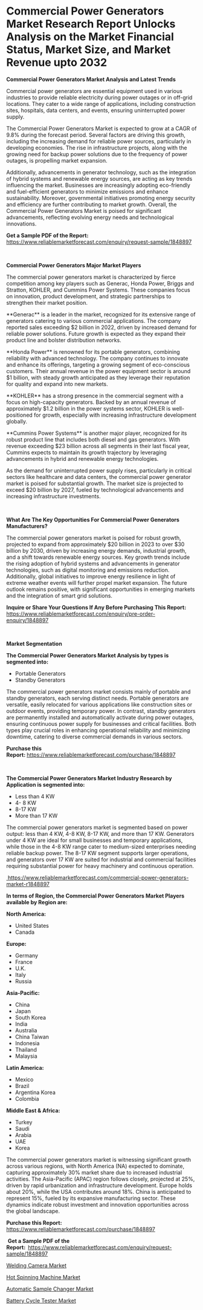 <p><h1>Commercial Power Generators Market Research Report Unlocks Analysis on the Market Financial Status, Market Size, and Market Revenue upto 2032</h1></p><p><strong>Commercial Power Generators Market Analysis and Latest Trends</strong></p>
<p><p>Commercial power generators are essential equipment used in various industries to provide reliable electricity during power outages or in off-grid locations. They cater to a wide range of applications, including construction sites, hospitals, data centers, and events, ensuring uninterrupted power supply.</p><p>The Commercial Power Generators Market is expected to grow at a CAGR of 9.8% during the forecast period. Several factors are driving this growth, including the increasing demand for reliable power sources, particularly in developing economies. The rise in infrastructure projects, along with the growing need for backup power solutions due to the frequency of power outages, is propelling market expansion. </p><p>Additionally, advancements in generator technology, such as the integration of hybrid systems and renewable energy sources, are acting as key trends influencing the market. Businesses are increasingly adopting eco-friendly and fuel-efficient generators to minimize emissions and enhance sustainability. Moreover, governmental initiatives promoting energy security and efficiency are further contributing to market growth. Overall, the Commercial Power Generators Market is poised for significant advancements, reflecting evolving energy needs and technological innovations.</p></p>
<p><strong>Get a Sample PDF of the Report:&nbsp;</strong> <a href="https://www.reliablemarketforecast.com/enquiry/request-sample/1848897?utm_campaign=1130&utm_medium=2&utm_source=Github&utm_content=ia&utm_term=22022025&utm_id=commercial-power-generators">https://www.reliablemarketforecast.com/enquiry/request-sample/1848897</a></p>
<p>&nbsp;</p>
<p><strong>Commercial Power Generators Major Market Players</strong></p>
<p><p>The commercial power generators market is characterized by fierce competition among key players such as Generac, Honda Power, Briggs and Stratton, KOHLER, and Cummins Power Systems. These companies focus on innovation, product development, and strategic partnerships to strengthen their market position.</p><p>**Generac** is a leader in the market, recognized for its extensive range of generators catering to various commercial applications. The company reported sales exceeding $2 billion in 2022, driven by increased demand for reliable power solutions. Future growth is expected as they expand their product line and bolster distribution networks.</p><p>**Honda Power** is renowned for its portable generators, combining reliability with advanced technology. The company continues to innovate and enhance its offerings, targeting a growing segment of eco-conscious customers. Their annual revenue in the power equipment sector is around $1 billion, with steady growth anticipated as they leverage their reputation for quality and expand into new markets.</p><p>**KOHLER** has a strong presence in the commercial segment with a focus on high-capacity generators. Backed by an annual revenue of approximately $1.2 billion in the power systems sector, KOHLER is well-positioned for growth, especially with increasing infrastructure development globally.</p><p>**Cummins Power Systems** is another major player, recognized for its robust product line that includes both diesel and gas generators. With revenue exceeding $23 billion across all segments in their last fiscal year, Cummins expects to maintain its growth trajectory by leveraging advancements in hybrid and renewable energy technologies.</p><p>As the demand for uninterrupted power supply rises, particularly in critical sectors like healthcare and data centers, the commercial power generator market is poised for substantial growth. The market size is projected to exceed $20 billion by 2027, fueled by technological advancements and increasing infrastructure investments.</p></p>
<p>&nbsp;</p>
<p><strong>What Are The Key Opportunities For Commercial Power Generators Manufacturers?</strong></p>
<p><p>The commercial power generators market is poised for robust growth, projected to expand from approximately $20 billion in 2023 to over $30 billion by 2030, driven by increasing energy demands, industrial growth, and a shift towards renewable energy sources. Key growth trends include the rising adoption of hybrid systems and advancements in generator technologies, such as digital monitoring and emissions reduction. Additionally, global initiatives to improve energy resilience in light of extreme weather events will further propel market expansion. The future outlook remains positive, with significant opportunities in emerging markets and the integration of smart grid solutions.</p></p>
<p><strong>Inquire or Share Your Questions If Any Before Purchasing This Report:</strong> <a href="https://www.reliablemarketforecast.com/enquiry/pre-order-enquiry/1848897?utm_campaign=1130&utm_medium=2&utm_source=Github&utm_content=ia&utm_term=22022025&utm_id=commercial-power-generators">https://www.reliablemarketforecast.com/enquiry/pre-order-enquiry/1848897</a></p>
<p>&nbsp;</p>
<p><strong>Market Segmentation</strong></p>
<p><strong>The Commercial Power Generators Market Analysis by types is segmented into:</strong></p>
<p><ul><li>Portable Generators</li><li>Standby Generators</li></ul></p>
<p><p>The commercial power generators market consists mainly of portable and standby generators, each serving distinct needs. Portable generators are versatile, easily relocated for various applications like construction sites or outdoor events, providing temporary power. In contrast, standby generators are permanently installed and automatically activate during power outages, ensuring continuous power supply for businesses and critical facilities. Both types play crucial roles in enhancing operational reliability and minimizing downtime, catering to diverse commercial demands in various sectors.</p></p>
<p><strong>Purchase this Report:&nbsp;</strong><a href="https://www.reliablemarketforecast.com/purchase/1848897?utm_campaign=1130&utm_medium=2&utm_source=Github&utm_content=ia&utm_term=22022025&utm_id=commercial-power-generators">https://www.reliablemarketforecast.com/purchase/1848897</a></p>
<p>&nbsp;</p>
<p><strong>The Commercial Power Generators Market Industry Research by Application is segmented into:</strong></p>
<p><ul><li>Less than 4 KW</li><li>4- 8 KW</li><li>8-17 KW</li><li>More than 17 KW</li></ul></p>
<p><p>The commercial power generators market is segmented based on power output: less than 4 KW, 4-8 KW, 8-17 KW, and more than 17 KW. Generators under 4 KW are ideal for small businesses and temporary applications, while those in the 4-8 KW range cater to medium-sized enterprises needing reliable backup power. The 8-17 KW segment supports larger operations, and generators over 17 KW are suited for industrial and commercial facilities requiring substantial power for heavy machinery and continuous operation.</p></p>
<p><a href="https://www.reliablemarketforecast.com/commercial-power-generators-market-r1848897?utm_campaign=1130&utm_medium=2&utm_source=Github&utm_content=ia&utm_term=22022025&utm_id=commercial-power-generators">&nbsp;https://www.reliablemarketforecast.com/commercial-power-generators-market-r1848897</a></p>
<p><strong>In terms of Region, the Commercial Power Generators Market Players available by Region are:</strong></p>
<p>
    <p> <strong> North America: </strong>
        <ul>
            <li>United States</li>
            <li>Canada</li>
        </ul>
        </p> 
    <p> <strong> Europe: </strong>
        <ul>
            <li>Germany</li>
            <li>France</li>
            <li>U.K.</li>
            <li>Italy</li>
            <li>Russia</li>
        </ul>
        </p> 
    <p> <strong> Asia-Pacific: </strong>
        <ul>
            <li>China</li>
            <li>Japan</li>
            <li>South Korea</li>
            <li>India</li>
            <li>Australia</li>
            <li>China Taiwan</li>
            <li>Indonesia</li>
            <li>Thailand</li>
            <li>Malaysia</li>
        </ul>
        </p> 
    <p> <strong> Latin America: </strong>
        <ul>
            <li>Mexico</li>
            <li>Brazil</li>
            <li>Argentina Korea</li>
            <li>Colombia</li>
        </ul>
        </p> 
    <p> <strong> Middle East & Africa: </strong>
        <ul>
            <li>Turkey</li>
            <li>Saudi</li>
            <li>Arabia</li>
            <li>UAE</li>
            <li>Korea</li>
        </ul>
    </p>
    </p>
<p><p>The commercial power generators market is witnessing significant growth across various regions, with North America (NA) expected to dominate, capturing approximately 30% market share due to increased industrial activities. The Asia-Pacific (APAC) region follows closely, projected at 25%, driven by rapid urbanization and infrastructure development. Europe holds about 20%, while the USA contributes around 18%. China is anticipated to represent 15%, fueled by its expansive manufacturing sector. These dynamics indicate robust investment and innovation opportunities across the global landscape.</p></p>
<p><strong>Purchase this Report: </strong><a href="https://www.reliablemarketforecast.com/purchase/1848897?utm_campaign=1130&utm_medium=2&utm_source=Github&utm_content=ia&utm_term=22022025&utm_id=commercial-power-generators">https://www.reliablemarketforecast.com/purchase/1848897</a></p>
<p>&nbsp;<strong>Get a Sample PDF of the Report:&nbsp;&nbsp;</strong><a href="https://www.reliablemarketforecast.com/enquiry/request-sample/1848897?utm_campaign=1130&utm_medium=2&utm_source=Github&utm_content=ia&utm_term=22022025&utm_id=commercial-power-generators">https://www.reliablemarketforecast.com/enquiry/request-sample/1848897</a></p>
<p><strong></strong></p>
<p><p><a href="https://github.com/RickHolmes3/Market-Research-Report-List-7/blob/main/welding-camera-market.md?utm_campaign=1130&utm_medium=2&utm_source=Github&utm_content=ia&utm_term=22022025&utm_id=commercial-power-generators">Welding Camera Market</a></p><p><a href="https://github.com/lenjakam/Market-Research-Report-List-1/blob/main/hot-spinning-machine-market.md?utm_campaign=1130&utm_medium=2&utm_source=Github&utm_content=ia&utm_term=22022025&utm_id=commercial-power-generators">Hot Spinning Machine Market</a></p><p><a href="https://github.com/direepittr/Market-Research-Report-List-1/blob/main/automatic-sample-changer-market.md?utm_campaign=1130&utm_medium=2&utm_source=Github&utm_content=ia&utm_term=22022025&utm_id=commercial-power-generators">Automatic Sample Changer Market</a></p><p><a href="https://github.com/quiraytaibat/Market-Research-Report-List-1/blob/main/battery-cycle-tester-market.md?utm_campaign=1130&utm_medium=2&utm_source=Github&utm_content=ia&utm_term=22022025&utm_id=commercial-power-generators">Battery Cycle Tester Market</a></p></p>
